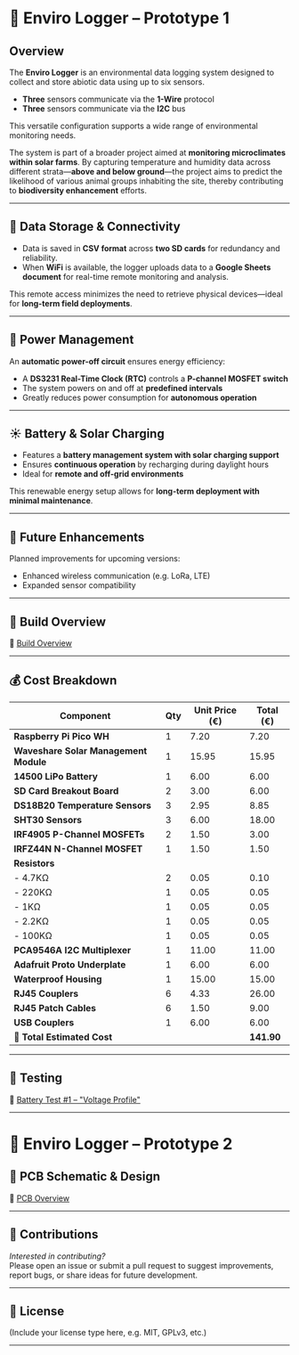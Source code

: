 # 🌱 Enviro Logger – Prototype 1

## Overview

The **Enviro Logger** is an environmental data logging system designed to collect and store abiotic data using up to six sensors.  
- **Three** sensors communicate via the **1-Wire** protocol  
- **Three** sensors communicate via the **I2C** bus  

This versatile configuration supports a wide range of environmental monitoring needs.

The system is part of a broader project aimed at **monitoring microclimates within solar farms**. By capturing temperature and humidity data across different strata—**above and below ground**—the project aims to predict the likelihood of various animal groups inhabiting the site, thereby contributing to **biodiversity enhancement** efforts.

---

## 💾 Data Storage & Connectivity

- Data is saved in **CSV format** across **two SD cards** for redundancy and reliability.  
- When **WiFi** is available, the logger uploads data to a **Google Sheets document** for real-time remote monitoring and analysis.  

This remote access minimizes the need to retrieve physical devices—ideal for **long-term field deployments**.

---

## 🔋 Power Management

An **automatic power-off circuit** ensures energy efficiency:

- A **DS3231 Real-Time Clock (RTC)** controls a **P-channel MOSFET switch**  
- The system powers on and off at **predefined intervals**  
- Greatly reduces power consumption for **autonomous operation**

---

## ☀️ Battery & Solar Charging

- Features a **battery management system with solar charging support**
- Ensures **continuous operation** by recharging during daylight hours
- Ideal for **remote and off-grid environments**

This renewable energy setup allows for **long-term deployment with minimal maintenance**.

---

## 🚀 Future Enhancements

Planned improvements for upcoming versions:

- Enhanced wireless communication (e.g. LoRa, LTE)
- Expanded sensor compatibility


---

## 🔧 Build Overview

📄 [Build Overview](Build_Overview.md)

---

## 💰 Cost Breakdown

| Component                                | Qty | Unit Price (€) | Total (€) |
|------------------------------------------|-----|----------------|-----------|
| **Raspberry Pi Pico WH**                 | 1   | 7.20           | 7.20      |
| **Waveshare Solar Management Module**    | 1   | 15.95          | 15.95     |
| **14500 LiPo Battery**                   | 1   | 6.00           | 6.00      |
| **SD Card Breakout Board**               | 2   | 3.00           | 6.00      |
| **DS18B20 Temperature Sensors**          | 3   | 2.95           | 8.85      |
| **SHT30 Sensors**                        | 3   | 6.00           | 18.00     |
| **IRF4905 P-Channel MOSFETs**            | 2   | 1.50           | 3.00      |
| **IRFZ44N N-Channel MOSFET**             | 1   | 1.50           | 1.50      |
| **Resistors**                            |     |                |           |
| - 4.7KΩ                                  | 2   | 0.05           | 0.10      |
| - 220KΩ                                  | 1   | 0.05           | 0.05      |
| - 1KΩ                                    | 1   | 0.05           | 0.05      |
| - 2.2KΩ                                  | 1   | 0.05           | 0.05      |
| - 100KΩ                                  | 1   | 0.05           | 0.05      |
| **PCA9546A I2C Multiplexer**             | 1   | 11.00          | 11.00     |
| **Adafruit Proto Underplate**            | 1   | 6.00           | 6.00      |
| **Waterproof Housing**                   | 1   | 15.00          | 15.00     |
| **RJ45 Couplers**                        | 6   | 4.33           | 26.00     |
| **RJ45 Patch Cables**                    | 6   | 1.50           | 9.00      |
| **USB Couplers**                         | 1   | 6.00           | 6.00      |
| **🧮 Total Estimated Cost**              |     |                | **141.90** |

---

## 🧪 Testing

🔋 [Battery Test #1 – "Voltage Profile"](Testing/Test_1/Battery_test.md)

---

# 🌿 Enviro Logger – Prototype 2

## 🔌 PCB Schematic & Design

📘 [PCB Overview](PCB/PCB.md)

---

## 🤝 Contributions

_Interested in contributing?_  
Please open an issue or submit a pull request to suggest improvements, report bugs, or share ideas for future development.

---

## 📄 License

(Include your license type here, e.g. MIT, GPLv3, etc.)

---

